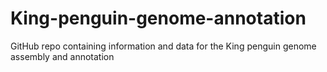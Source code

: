 # King-penguin-genome-annotation
GitHub repo containing information and data for the King penguin genome assembly and annotation
